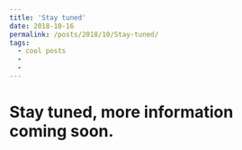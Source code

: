 ```yaml
---
title: 'Stay tuned'
date: 2018-10-16
permalink: /posts/2018/10/Stay-tuned/
tags:
  - cool posts
  - 
  - 
---
```


Stay tuned, more information coming soon.
======
